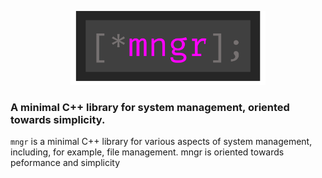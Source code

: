 <p align="center">
<img src="images/mngr-logo.png" width="312" height="118" style="text-align: center" />
</p>

### A minimal C++ library for system management, oriented towards simplicity.

`mngr` is a minimal C++ library for various aspects of system management, including, for example, file management. mngr is oriented towards peformance and simplicity
